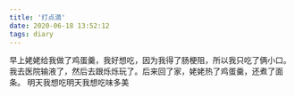 ```yaml
---
title: '打点滴'
date: 2020-06-18 13:52:12
tags: diary
---
```

早上姥姥给我做了鸡蛋羹，我好想吃，因为我得了肠梗阻，所以我只吃了俩小口。
我去医院输液了，然后去跟烁烁玩了。后来回了家，姥姥热了鸡蛋羹，还煮了面条。
明天我想吃明天我想吃味多美
